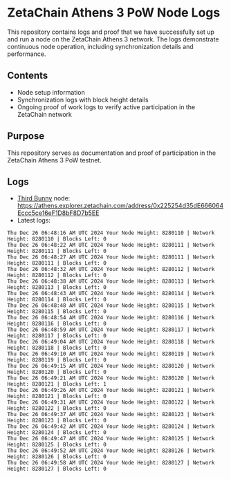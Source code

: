 # ZetaChain Athens 3 PoW Node Logs
This repository contains logs and proof that we have successfully set up and run a node on the ZetaChain Athens 3 network. The logs demonstrate continuous node operation, including synchronization details and performance.

## Contents
- Node setup information
- Synchronization logs with block height details
- Ongoing proof of work logs to verify active participation in the ZetaChain network

## Purpose
This repository serves as documentation and proof of participation in the ZetaChain Athens 3 PoW testnet.

## Logs

- [Third Bunny](https://thirdbunny.xyz/) node: https://athens.explorer.zetachain.com/address/0x225254d35dE666064Eccc5ce16eF1D8bF8D7b5EE
- Latest logs:
```
Thu Dec 26 06:48:16 AM UTC 2024 Your Node Height: 8280110 | Network Height: 8280110 | Blocks Left: 0
Thu Dec 26 06:48:22 AM UTC 2024 Your Node Height: 8280111 | Network Height: 8280111 | Blocks Left: 0
Thu Dec 26 06:48:27 AM UTC 2024 Your Node Height: 8280111 | Network Height: 8280111 | Blocks Left: 0
Thu Dec 26 06:48:32 AM UTC 2024 Your Node Height: 8280112 | Network Height: 8280112 | Blocks Left: 0
Thu Dec 26 06:48:38 AM UTC 2024 Your Node Height: 8280113 | Network Height: 8280113 | Blocks Left: 0
Thu Dec 26 06:48:43 AM UTC 2024 Your Node Height: 8280114 | Network Height: 8280114 | Blocks Left: 0
Thu Dec 26 06:48:48 AM UTC 2024 Your Node Height: 8280115 | Network Height: 8280115 | Blocks Left: 0
Thu Dec 26 06:48:54 AM UTC 2024 Your Node Height: 8280116 | Network Height: 8280116 | Blocks Left: 0
Thu Dec 26 06:48:59 AM UTC 2024 Your Node Height: 8280117 | Network Height: 8280117 | Blocks Left: 0
Thu Dec 26 06:49:04 AM UTC 2024 Your Node Height: 8280118 | Network Height: 8280118 | Blocks Left: 0
Thu Dec 26 06:49:10 AM UTC 2024 Your Node Height: 8280119 | Network Height: 8280119 | Blocks Left: 0
Thu Dec 26 06:49:15 AM UTC 2024 Your Node Height: 8280120 | Network Height: 8280120 | Blocks Left: 0
Thu Dec 26 06:49:21 AM UTC 2024 Your Node Height: 8280120 | Network Height: 8280121 | Blocks Left: 1
Thu Dec 26 06:49:26 AM UTC 2024 Your Node Height: 8280121 | Network Height: 8280121 | Blocks Left: 0
Thu Dec 26 06:49:31 AM UTC 2024 Your Node Height: 8280122 | Network Height: 8280122 | Blocks Left: 0
Thu Dec 26 06:49:37 AM UTC 2024 Your Node Height: 8280123 | Network Height: 8280123 | Blocks Left: 0
Thu Dec 26 06:49:42 AM UTC 2024 Your Node Height: 8280124 | Network Height: 8280124 | Blocks Left: 0
Thu Dec 26 06:49:47 AM UTC 2024 Your Node Height: 8280125 | Network Height: 8280125 | Blocks Left: 0
Thu Dec 26 06:49:52 AM UTC 2024 Your Node Height: 8280126 | Network Height: 8280126 | Blocks Left: 0
Thu Dec 26 06:49:58 AM UTC 2024 Your Node Height: 8280127 | Network Height: 8280127 | Blocks Left: 0
```
